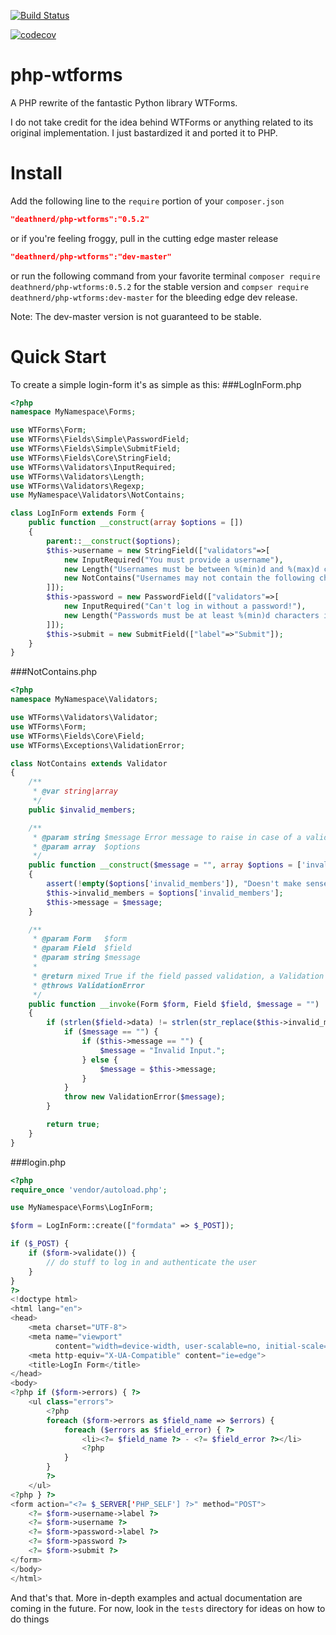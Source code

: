 [![Build Status](https://travis-ci.org/Deathnerd/php-wtforms.svg?branch=master)](https://travis-ci.org/Deathnerd/php-wtforms)

[![codecov](https://codecov.io/gh/Deathnerd/php-wtforms/branch/master/graph/badge.svg)](https://codecov.io/gh/Deathnerd/php-wtforms)
# php-wtforms
A PHP rewrite of the fantastic Python library WTForms. 

I do not take credit for the idea behind WTForms or anything related to its original implementation. I just bastardized it and ported it to PHP. 

# Install
Add the following line to the `require` portion of your `composer.json`
```json
"deathnerd/php-wtforms":"0.5.2"
```
or if you're feeling froggy, pull in the cutting edge master release
```json
"deathnerd/php-wtforms":"dev-master"
```
or run the following command from your favorite terminal
`composer require deathnerd/php-wtforms:0.5.2`
for the stable version and 
`compser require deathnerd/php-wtforms:dev-master`
for the bleeding edge dev release.

Note: The dev-master version is not guaranteed to be stable.

# Quick Start
To create a simple login-form it's as simple as this:
###LogInForm.php
```php
<?php
namespace MyNamespace\Forms;

use WTForms\Form;
use WTForms\Fields\Simple\PasswordField;
use WTForms\Fields\Simple\SubmitField;
use WTForms\Fields\Core\StringField;
use WTForms\Validators\InputRequired;
use WTForms\Validators\Length;
use WTForms\Validators\Regexp;
use MyNamespace\Validators\NotContains;

class LogInForm extends Form {
    public function __construct(array $options = [])
    {
        parent::__construct($options);
        $this->username = new StringField(["validators"=>[
            new InputRequired("You must provide a username"),
            new Length("Usernames must be between %(min)d and %(max)d characters long", ["min"=>3, "max"=>10]),
            new NotContains("Usernames may not contain the following characters: ;-/@", ["invalid_members"=>[";","-","/","@"]])
        ]]);
        $this->password = new PasswordField(["validators"=>[
            new InputRequired("Can't log in without a password!"),
            new Length("Passwords must be at least %(min)d characters in length", ["min"=>5])
        ]]);
        $this->submit = new SubmitField(["label"=>"Submit"]);
    }
}
```
###NotContains.php
```php
<?php
namespace MyNamespace\Validators;

use WTForms\Validators\Validator;
use WTForms\Form;
use WTForms\Fields\Core\Field;
use WTForms\Exceptions\ValidationError;

class NotContains extends Validator
{
    /**
     * @var string|array
     */
    public $invalid_members;

    /**
     * @param string $message Error message to raise in case of a validation error
     * @param array  $options
     */
    public function __construct($message = "", array $options = ['invalid_members' => []])
    {
        assert(!empty($options['invalid_members']), "Doesn't make sense to not have any invalid members");
        $this->invalid_members = $options['invalid_members'];
        $this->message = $message;
    }

    /**
     * @param Form   $form
     * @param Field  $field
     * @param string $message
     *
     * @return mixed True if the field passed validation, a Validation Error if otherwise
     * @throws ValidationError
     */
    public function __invoke(Form $form, Field $field, $message = "")
    {
        if (strlen($field->data) != strlen(str_replace($this->invalid_members, "", $field->data))) {
            if ($message == "") {
                if ($this->message == "") {
                    $message = "Invalid Input.";
                } else {
                    $message = $this->message;
                }
            }
            throw new ValidationError($message);
        }

        return true;
    }
}
```
###login.php
```php
<?php
require_once 'vendor/autoload.php';

use MyNamespace\Forms\LogInForm;

$form = LogInForm::create(["formdata" => $_POST]);

if ($_POST) {
    if ($form->validate()) {
        // do stuff to log in and authenticate the user
    }
}
?>
<!doctype html>
<html lang="en">
<head>
    <meta charset="UTF-8">
    <meta name="viewport"
          content="width=device-width, user-scalable=no, initial-scale=1.0, maximum-scale=1.0, minimum-scale=1.0">
    <meta http-equiv="X-UA-Compatible" content="ie=edge">
    <title>LogIn Form</title>
</head>
<body>
<?php if ($form->errors) { ?>
    <ul class="errors">
        <?php
        foreach ($form->errors as $field_name => $errors) {
            foreach ($errors as $field_error) { ?>
                <li><?= $field_name ?> - <?= $field_error ?></li>
                <?php
            }
        }
        ?>
    </ul>
<?php } ?>
<form action="<?= $_SERVER['PHP_SELF'] ?>" method="POST">
    <?= $form->username->label ?>
    <?= $form->username ?>
    <?= $form->password->label ?>
    <?= $form->password ?>
    <?= $form->submit ?>
</form>
</body>
</html>
```

And that's that. More in-depth examples and actual documentation are coming in the future. For now, look in the `tests` directory for ideas on how to do things
